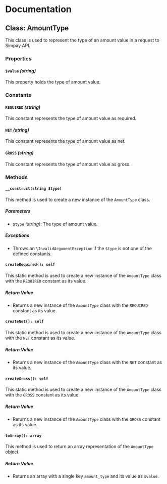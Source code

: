 # Documentation

## Class: AmountType

This class is used to represent the type of an amount value in a request to Simpay API.

### Properties

#### `$value` *(string)*

This property holds the type of amount value.

### Constants

#### `REQUIRED` *(string)*

This constant represents the type of amount value as required.

#### `NET` *(string)*

This constant represents the type of amount value as net.

#### `GROSS` *(string)*

This constant represents the type of amount value as gross.

### Methods

#### `__construct(string $type)`

This method is used to create a new instance of the `AmountType` class.

##### Parameters

- `$type` *(string)*: The type of amount value.

##### Exceptions

- Throws an `\InvalidArgumentException` if the `$type` is not one of the defined constants.

#### `createRequired(): self`

This static method is used to create a new instance of the `AmountType` class with the `REQUIRED` constant as its value.

##### Return Value

- Returns a new instance of the `AmountType` class with the `REQUIRED` constant as its value.

#### `createNet(): self`

This static method is used to create a new instance of the `AmountType` class with the `NET` constant as its value.

##### Return Value

- Returns a new instance of the `AmountType` class with the `NET` constant as its value.

#### `createGross(): self`

This static method is used to create a new instance of the `AmountType` class with the `GROSS` constant as its value.

##### Return Value

- Returns a new instance of the `AmountType` class with the `GROSS` constant as its value.

#### `toArray(): array`

This method is used to return an array representation of the `AmountType` object.

##### Return Value

- Returns an array with a single key `amount_type` and its value as `$value`.